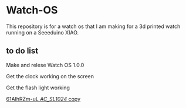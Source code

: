 # Watch-OS
This repository is for a watch os that I am making for a 3d printed watch running on a Seeeduino XIAO.


## to do list

Make and relese Watch OS 1.0.0

Get the clock working on the screen

Get the flash light working

[61AlhRZm-uL _AC_SL1024_ copy](https://user-images.githubusercontent.com/54966276/127249933-7b515c47-ec3d-4c98-828b-58d5b59700e6.jpg)
